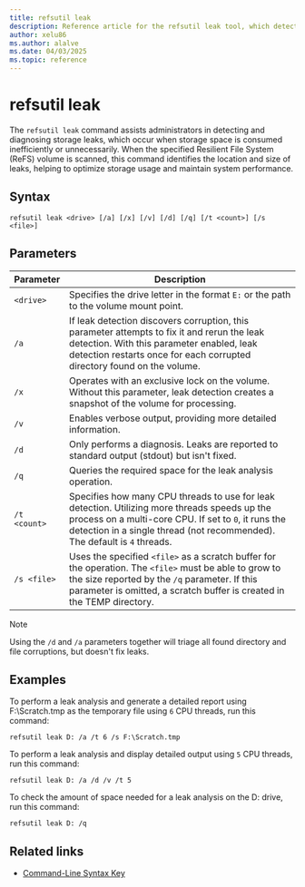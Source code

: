 ```yaml
---
title: refsutil leak
description: Reference article for the refsutil leak tool, which detects and diagnoses storage leaks, revealing their location and size to optimize storage usage on a specified Resilient File System (ReFS) volume in Windows.
author: xelu86
ms.author: alalve
ms.date: 04/03/2025
ms.topic: reference
---
```


# refsutil leak

The `refsutil leak` command assists administrators in detecting and diagnosing storage leaks, which occur when storage space is consumed inefficiently or unnecessarily. When the specified Resilient File System (ReFS) volume is scanned, this command identifies the location and size of leaks, helping to optimize storage usage and maintain system performance.

## Syntax

```
refsutil leak <drive> [/a] [/x] [/v] [/d] [/q] [/t <count>] [/s <file>]
```

## Parameters

| Parameter | Description |
|--|--|
| `<drive>` | Specifies the drive letter in the format `E:` or the path to the volume mount point. |
| `/a` | If leak detection discovers corruption, this parameter attempts to fix it and rerun the leak detection. With this parameter enabled, leak detection restarts once for each corrupted directory found on the volume. |
| `/x` | Operates with an exclusive lock on the volume. Without this parameter, leak detection creates a snapshot of the volume for processing. |
| `/v` | Enables verbose output, providing more detailed information. |
| `/d` | Only performs a diagnosis. Leaks are reported to standard output (stdout) but isn't fixed. |
| `/q` | Queries the required space for the leak analysis operation. |
| `/t <count>` | Specifies how many CPU threads to use for leak detection. Utilizing more threads speeds up the process on a multi-core CPU. If set to `0`, it runs the detection in a single thread (not recommended). The default is `4` threads. |
| `/s <file>` | Uses the specified `<file>` as a scratch buffer for the operation. The `<file>` must be able to grow to the size reported by the `/q` parameter. If this parameter is omitted, a scratch buffer is created in the TEMP directory. |

> [!NOTE]
> Using the `/d` and `/a` parameters together will triage all found directory and file corruptions, but doesn't fix leaks.

## Examples

To perform a leak analysis and generate a detailed report using F:\Scratch.tmp as the temporary file using `6` CPU threads, run this command:

```
refsutil leak D: /a /t 6 /s F:\Scratch.tmp
```

To perform a leak analysis and display detailed output using `5` CPU threads, run this command:

```
refsutil leak D: /a /d /v /t 5
```

To check the amount of space needed for a leak analysis on the D: drive, run this command:

```
refsutil leak D: /q
```

## Related links

- [Command-Line Syntax Key](command-line-syntax-key.md)

